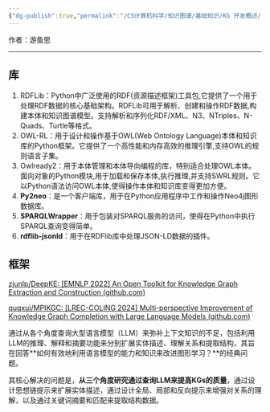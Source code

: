 ```yaml
---
{"dg-publish":true,"permalink":"/CS计算机科学/知识图谱/基础知识/KG 开发概述/","noteIcon":"","created":"2024-04-20T15:32:28.000+08:00","updated":"2024-04-24T00:29:04.347+08:00"}
---
```



作者：游鱼思

---
## 库
1. RDFLib：Python中广泛使用的RDF(资源描述框架)工具包,它提供了一个用于处理RDF数据的核心基础架构。RDFLib可用于解析、创建和操作RDF数据,构建本体和知识图谱模型。支持解析和序列化RDF/XML、N3、NTriples、N-Quads、Turtle等格式。
2. OWL-RL：用于设计和操作基于OWL(Web Ontology Language)本体和知识库的Python框架。它提供了一个高性能和内存高效的推理引擎,支持OWL的规则语言子集。
3. Owlready2：用于本体管理和本体导向编程的库，特别适合处理OWL本体。面向对象的Python模块,用于加载和保存本体,执行推理,并支持SWRL规则。它以Python语法访问OWL本体,使得操作本体和知识库变得更加方便。
2. **Py2neo**：是一个客户端库，用于在Python应用程序中工作和操作Neo4j图形数据库。
3. **SPARQLWrapper**：用于包装对SPARQL服务的访问，使得在Python中执行SPARQL查询变得简单。
4. **rdflib-jsonld**：用于在RDFlib库中处理JSON-LD数据的插件。

## 框架

[zjunlp/DeepKE: [EMNLP 2022] An Open Toolkit for Knowledge Graph Extraction and Construction (github.com)](https://github.com/zjunlp/DeepKE)

[quqxui/MPIKGC: [LREC-COLING 2024] Multi-perspective Improvement of Knowledge Graph Completion with Large Language Models (github.com)](https://github.com/quqxui/MPIKGC)

通过从各个角度查询大型语言模型（LLM）来弥补上下文知识的不足，包括利用LLM的推理、解释和摘要功能来分别扩展实体描述、理解关系和提取结构，其旨在回答**如何有效地利用语言模型的能力和知识来改进图形学习？**的经典问题。

其核心解决的问题是，**从三个角度研究通过查询LLM来提高KGs的质量**，通过设计思想链提示来扩展实体描述，通过设计全局、局部和反向提示来增强对关系的理解，以及通过关键词摘要和匹配来提取结构数据。